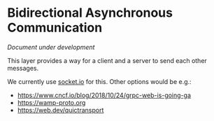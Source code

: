 # Bidirectional Asynchronous Communication

*Document under development*

This layer provides a way for a client and a server to send each other messages.

We currently use [socket.io](https://github.com/socketio/socket.io) for this. Other options would be e.g.:

- <https://www.cncf.io/blog/2018/10/24/grpc-web-is-going-ga>
- <https://wamp-proto.org>
- <https://web.dev/quictransport>
